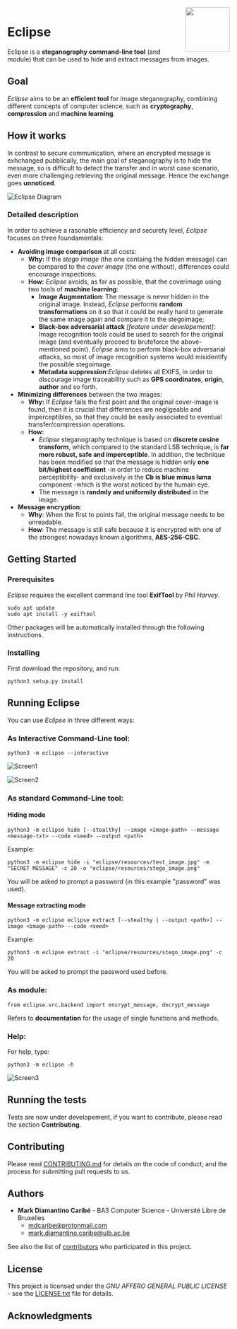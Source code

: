 <img src="eclipse/resources/eclipse_icon.png" align="right" width="100"/>


# Eclipse

Eclipse is a **steganography command-line tool** (and module) that can be used to hide and extract messages from images.

## Goal
*Eclipse* aims to be an **efficient tool** for image steganography, combining different concepts of computer science, such as **cryptography**, **compression** and **machine learning**.

## How it works
In contrast to secure communication, where an encrypted message is exhchanged pubblically, the main goal of steganography is to hide the message, so is difficult to detect the transfer and in worst case scenario, even more challenging retrieving the original message. Hence the exchange goes **unnoticed**.

![Eclipse Diagram](eclipse/resources/eclipse_diagram.png)

### Detailed description
In order to achieve a rasonable efficiency and securety level, *Eclipse* focuses on three foundamentals:
- **Avoiding image comparison** at  all costs:
	- **Why:** If the *stego image* (the one containg the hidden message) can be compared to the *cover image* (the one without), differences could encourage inspections.
	- **How:**  *Eclipse* avoids, as far as possible, that the coverimage using two tools of **machine learning**:
		- **Image Augmentation**: The message is never hidden in the original image. Instead, *Eclipse* performs **random transformations** on it so that it could be really hard to generate the same image again and compare it to the stegoimage;
		- **Black-box adversarial attack** *[feature under developement]*: Image recognition tools could be used to search for the original image (and eventually proceed to bruteforce the above-mentioned point). *Eclipse* aims to perform black-box adversarial attacks, so most of image recognition systems would misidentify the possible stegoimage.
		- **Metadata suppression**:*Eclipse* deletes all EXIFS, in order to discourage image traceability such as **GPS coordinates**, **origin**, **author** and so forth.
- **Minimizing differences** between the two images:
	- **Why:**  If *Eclipse* fails the first point and the original cover-image is found,  then it is crucial that differences are negligeable and imperceptibles, so that they could be easily associated to eventual transfer/compression operations.
	- **How:**  
		- *Eclipse* steganography technique is based on **discrete cosine transform**, which compared to the standard LSB technique, is **far more robust, safe and imperceptible**. In addition, the technique has been modified so that the message is hidden only **one bit/highest coefficient** -in order to reduce machine perceptibility- and exclusively in the **Cb is blue minus luma** component -which is the worst noticed by the humain eye.
		- The message is **randmly and uniformily distributed** in the image.
- **Message encryption**:
	- **Why**: When the first to points fail, the original message needs to be unreadable.
	- **How**: The message is still safe because it is encrypted with one of the strongest nowadays known algorithms, **AES-256-CBC**.

## Getting Started

### Prerequisites

*Eclipse* requires the excellent command line tool **ExifTool** by *Phil Harvey*.

```
sudo apt update
sudo apt install -y exiftool
```
Other packages will be automatically installed through the following instructions.

### Installing

First download the repository, and run:

```
python3 setup.py install
```

## Running Eclipse
You can use *Eclipse* in three different ways:
### As **Interactive Command-Line tool**:
```
python3 -m eclipse --interactive
```
![Screen1](eclipse/resources/screen1.png)

![Screen2](eclipse/resources/screen2.png)


### As **standard Command-Line tool**:
#### Hiding mode
```
python3 -m eclipse hide [--stealthy] --image <image-path> --message <message-txt> --code <seed> --output <path>
```
Example:
```
python3 -m eclipse hide -i "eclipse/resources/test_image.jpg" -m "SECRET MESSAGE" -c 20 -o "eclipse/resources/stego_image.png"
```
You will be asked to prompt a password (in this example "password" was used).
#### Message extracting mode
```
python3 -m eclipse eclipse extract [--stealthy | --output <path>] --image <image-path> --code <seed>
```
Example:
```
python3 -m eclipse extract -i "eclipse/resources/stego_image.png" -c 20
```
You will be asked to prompt the password used before.

### As **module**:
```
from eclipse.src.backend import encrypt_message, decrypt_message
```
Refers to **documentation** for the usage of single functions and methods.

### Help:
For help, type:
```
python3 -m eclipse -h
```
![Screen3](eclipse/resources/screen3.png)


## Running the tests

Tests are now under developement, if you want to contribute, please read the section **Contributing**.


## Contributing

Please read [CONTRIBUTING.md](https://gist.github.com/PurpleBooth/b24679402957c63ec426) for details on the code of conduct, and the process for submitting pull requests to us.


## Authors

* **Mark Diamantino Caribé** - BA3 Computer Science - Université Libre de Bruxelles
	* mdcaribe@protonmail.com
	* mark.diamantino.caribe@ulb.ac.be

See also the list of [contributors](https://github.com/mdiamantino/eclipse/contributors) who participated in this project.

## License

This project is licensed under the *GNU AFFERO GENERAL PUBLIC LICENSE* - see the [LICENSE.txt](LICENSE.txt) file for details.

## Acknowledgments
